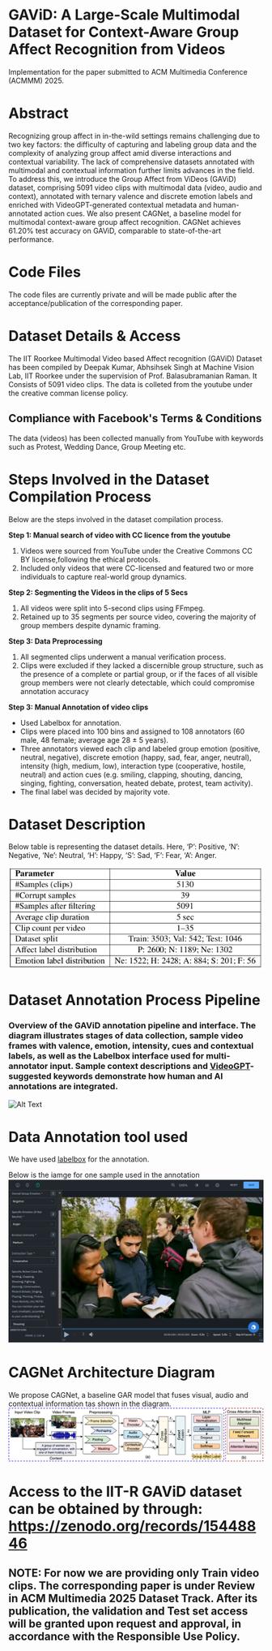# GAViD: A Large-Scale Multimodal Dataset for Context-Aware Group Affect Recognition from Videos
Implementation for the paper submitted to ACM Multimedia Conference (ACMMM) 2025.

# Abstract
Recognizing group affect in in-the-wild settings remains challenging due to two key factors: the difficulty of capturing and labeling group data and the complexity of analyzing group affect amid diverse interactions and contextual variability. The lack of comprehensive datasets annotated with multimodal and contextual information further limits advances in the field. To address this, we introduce the Group Affect from ViDeos (GAViD) dataset, comprising 5091 video clips with multimodal data (video, audio and context), annotated with ternary valence and discrete emotion labels and enriched with VideoGPT-generated contextual metadata and human-annotated action cues. We also present CAGNet, a baseline model for multimodal context-aware group affect recognition. CAGNet achieves 61.20% test accuracy on GAViD, comparable to state-of-the-art performance.


# Code Files
The code files are currently private and will be made public after the acceptance/publication of the corresponding paper.

# Dataset Details & Access
The IIT Roorkee Multimodal Video based Affect recognition (GAViD) Dataset has been compiled by Deepak Kumar, Abhsihsek Singh at Machine Vision Lab, IIT Roorkee under the supervision of Prof. Balasubramanian Raman. It Consists of 5091 video clips. The data is colleted from the youtube under the creative comman license policy.

## Compliance with Facebook's Terms & Conditions
The data (videos) has been collected manually from YouTube with keywords such as Protest, Wedding Dance, Group Meeting etc. 

# Steps Involved in the Dataset Compilation Process
Below are the steps involved in the dataset compilation process.

**Step 1: Manual search of video with CC licence from the youtube**
1. Videos were sourced from YouTube under the Creative Commons CC BY license,following the ethical protocols.
2. Included only videos that were CC-licensed and featured two or more individuals to capture real-world group dynamics.

**Step 2: Segmenting the Videos in the clips of 5 Secs**
1. All videos were split into 5-second clips using FFmpeg.
2. Retained up to 35 segments per source video, covering the majority of group members despite dynamic framing.

**Step 3: Data Preprocessing**
1. All segmented clips underwent a manual verification process.
2. Clips were excluded if they lacked a discernible group structure, such as the presence of a complete or partial group, or if the faces of all visible group members were not clearly detectable, which could compromise annotation accuracy

**Step 3: Manual Annotation of video clips**
- Used Labelbox for annotation.
- Clips were placed into 100 bins and assigned to 108 annotators (60 male, 48 female; average age 28 ± 5 years).
- Three annotators viewed each clip and labeled group emotion (positive, neutral, negative), discrete emotion (happy, sad, fear, anger, neutral), intensity (high, medium, low), interaction type (cooperative, hostile, neutral) and action cues (e.g. smiling, clapping, shouting, dancing, singing, fighting, conversation, heated debate, protest, team activity).
- The final label was decided by majority vote.

# Dataset Description
Below table is representing the dataset details. Here, ‘P’: Positive, ‘N’: Negative, ‘Ne’: Neutral, ‘H’: Happy, ‘S’: Sad, ‘F’: Fear, ‘A’: Anger.

![Alt Text](/Dataset_Details.png)

# Dataset Annotation Process Pipeline
### Overview of the GAViD annotation pipeline and interface. The diagram illustrates stages of data collection, sample video frames with valence, emotion, intensity, cues and contextual labels, as well as the Labelbox interface used for multi-annotator input. Sample context descriptions and [VideoGPT](https://github.com/mbzuai-oryx/Video-ChatGPT)-suggested keywords demonstrate how human and AI annotations are integrated.
![Alt Text](/fig_DataCompilation.png)

# Data Annotation tool used
We have used [labelbox](https://labelbox.com/) for the annotation.

Below is the iamge for one sample used in the annotation
![Alt Text](/labelbox.png)

# CAGNet Architecture Diagram
We propose CAGNet, a baseline GAR model that fuses visual, audio and contextual information tas shown in the diagram.
![Alt_Text](/fig_CAGNet.png)

# Access to the IIT-R GAViD dataset can be obtained by through: https://zenodo.org/records/15448846
## NOTE: For now we are providing only Train video clips. The corresponding paper is under Review in ACM Multimedia 2025 Dataset Track. After its publication, the validation and Test set access will be granted upon request and approval, in accordance with the Responsible Use Policy.
